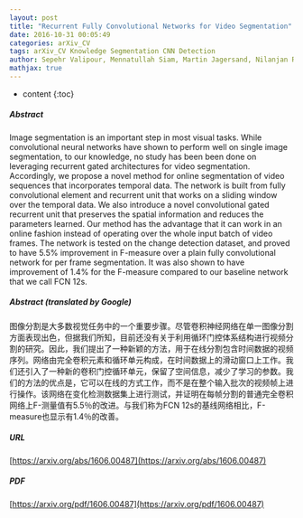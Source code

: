```yaml
---
layout: post
title: "Recurrent Fully Convolutional Networks for Video Segmentation"
date: 2016-10-31 00:05:49
categories: arXiv_CV
tags: arXiv_CV Knowledge Segmentation CNN Detection
author: Sepehr Valipour, Mennatullah Siam, Martin Jagersand, Nilanjan Ray
mathjax: true
---
```


* content
{:toc}

##### Abstract
Image segmentation is an important step in most visual tasks. While convolutional neural networks have shown to perform well on single image segmentation, to our knowledge, no study has been been done on leveraging recurrent gated architectures for video segmentation. Accordingly, we propose a novel method for online segmentation of video sequences that incorporates temporal data. The network is built from fully convolutional element and recurrent unit that works on a sliding window over the temporal data. We also introduce a novel convolutional gated recurrent unit that preserves the spatial information and reduces the parameters learned. Our method has the advantage that it can work in an online fashion instead of operating over the whole input batch of video frames. The network is tested on the change detection dataset, and proved to have 5.5\% improvement in F-measure over a plain fully convolutional network for per frame segmentation. It was also shown to have improvement of 1.4\% for the F-measure compared to our baseline network that we call FCN 12s.

##### Abstract (translated by Google)
图像分割是大多数视觉任务中的一个重要步骤。尽管卷积神经网络在单一图像分割方面表现出色，但据我们所知，目前还没有关于利用循环门控体系结构进行视频分割的研究。因此，我们提出了一种新颖的方法，用于在线分割包含时间数据的视频序列。网络由完全卷积元素和循环单元构成，在时间数据上的滑动窗口上工作。我们还引入了一种新的卷积门控循环单元，保留了空间信息，减少了学习的参数。我们的方法的优点是，它可以在线的方式工作，而不是在整个输入批次的视频帧上进行操作。该网络在变化检测数据集上进行测试，并证明在每帧分割的普通完全卷积网络上F-测量值有5.5％的改进。与我们称为FCN 12s的基线网络相比，F-measure也显示有1.4％的改善。

##### URL
[https://arxiv.org/abs/1606.00487](https://arxiv.org/abs/1606.00487)

##### PDF
[https://arxiv.org/pdf/1606.00487](https://arxiv.org/pdf/1606.00487)

